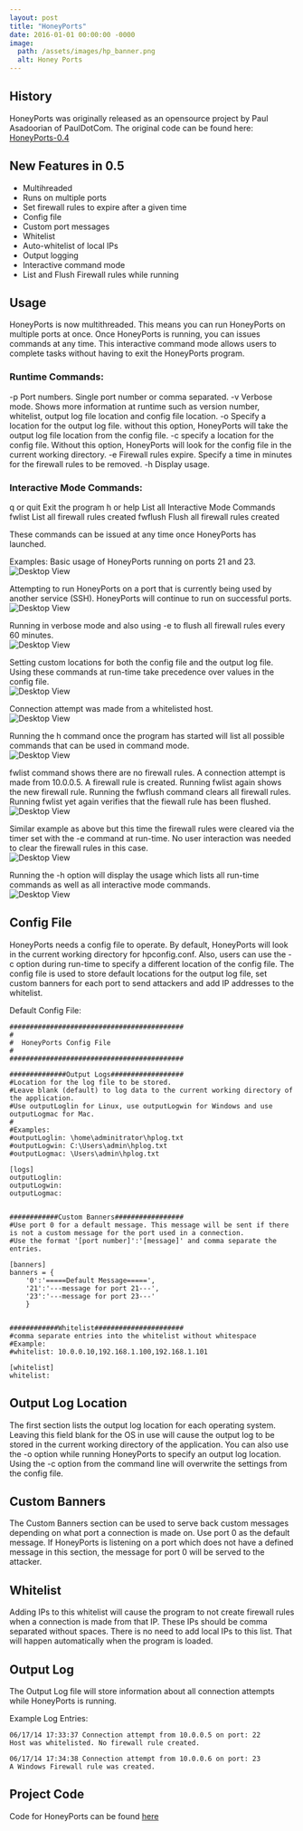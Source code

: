 ```yaml
---
layout: post
title: "HoneyPorts"
date: 2016-01-01 00:00:00 -0000
image:
  path: /assets/images/hp_banner.png
  alt: Honey Ports
---
```


## History
HoneyPorts was originally released as an opensource project by Paul Asadoorian of PaulDotCom.  The original code can be found here: [HoneyPorts-0.4](https://code.google.com/archive/p/honeyports/source)

## New Features in 0.5
- Multihreaded
- Runs on multiple ports
- Set firewall rules to expire after a given time
- Config file
- Custom port messages
- Whitelist
- Auto-whitelist of local IPs
- Output logging
- Interactive command mode
- List and Flush Firewall rules while running

## Usage
HoneyPorts is now multithreaded.  This means you can run HoneyPorts on multiple ports at once.  Once HoneyPorts is running, you can issues commands at any time.  This interactive command mode allows users to complete tasks without having to exit the HoneyPorts program.
### Runtime Commands:
-p   Port numbers. Single port number or comma separated.
-v   Verbose mode. Shows more information at runtime such as version number, whitelist, output log file location and config file location.
-o   Specify a location for the output log file.  without this option, HoneyPorts will take the output log file location from the config file.
-c   specify a location for the config file.  Without this option, HoneyPorts will look for the config file in the current working directory.
-e   Firewall rules expire.  Specify a time in minutes for the firewall rules to be removed.
-h   Display usage.
### Interactive Mode Commands:
q or quit      Exit the program
h or help     List all Interactive Mode Commands
fwlist            List all firewall rules created
fwflush        Flush all firewall rules created

These commands can be issued at any time once HoneyPorts has launched.
  
Examples:
Basic usage of HoneyPorts running on ports 21 and 23.  
![Desktop View](/assets/images/hp_1.png) 

Attempting to run HoneyPorts on a port that is currently being used by another service (SSH).  HoneyPorts will continue to run on successful ports.  
![Desktop View](/assets/images/hp_2.png) 

Running in verbose mode and also using -e to flush all firewall rules every 60 minutes.  
![Desktop View](/assets/images/hp_3.png) 

Setting custom locations for both the config file and the output log file.  Using these commands at run-time take precedence over values in the config file.  
![Desktop View](/assets/images/hp_4.png) 

Connection attempt was made from a whitelisted host.  
![Desktop View](/assets/images/hp_5.png) 

Running the h command once the program has started will list all possible commands that can be used in command mode.  
![Desktop View](/assets/images/hp_6.png) 

fwlist command shows there are no firewall rules.  A connection attempt is made from 10.0.0.5.  A firewall rule is created.  Running fwlist again shows the new firewall rule.  Running the fwflush command clears all firewall rules.  Running fwlist yet again verifies that the fiewall rule has been flushed.  
![Desktop View](/assets/images/hp_7.png) 

Similar example as above but this time the firewall rules were cleared via the timer set with the -e command at run-time.  No user interaction was needed to clear the firewall rules in this case.  
![Desktop View](/assets/images/hp_8.png) 

Running the -h option will display the usage which lists all run-time commands as well as all interactive mode commands.  
![Desktop View](/assets/images/hp_9.png) 

## Config File
HoneyPorts needs a config file to operate.  By default, HoneyPorts will look in the current working directory for hpconfig.conf.  Also, users can use the -c option during run-time to specify a different location of the config file.  The config file is used to store default locations for the output log file, set custom banners for each port to send attackers and add IP addresses to the whitelist.

Default Config File:
```
###########################################
#
#  HoneyPorts Config File  
#
###########################################

##############Output Logs##################
#Location for the log file to be stored.
#Leave blank (default) to log data to the current working directory of the application.
#Use outputLoglin for Linux, use outputLogwin for Windows and use outputLogmac for Mac.
#
#Examples:
#outputLoglin: \home\adminitrator\hplog.txt
#outputLogwin: C:\Users\admin\hplog.txt
#outputLogmac: \Users\admin\hplog.txt

[logs]
outputLoglin:
outputLogwin:
outputLogmac:


############Custom Banners#################
#Use port 0 for a default message. This message will be sent if there is not a custom message for the port used in a connection.
#Use the format '[port number]':'[message]' and comma separate the entries.

[banners]
banners = {
	'0':'=====Default Message=====',
	'21':'---message for port 21---',
	'23':'---message for port 23---'
	}


############Whitelist######################
#comma separate entries into the whitelist without whitespace
#Example:
#whitelist: 10.0.0.10,192.168.1.100,192.168.1.101

[whitelist]
whitelist: 
```

## Output Log Location
The first section lists the output log location for each operating system.  Leaving this field blank for the OS in use will cause the output log to be stored in the current working directory of the application.  You can also use the -o option while running HoneyPorts to specify an output log location.  Using the -c option from the command line will overwrite the settings from the config file.

## Custom Banners
The Custom Banners section can be used to serve back custom messages depending on what port a connection is made on.  Use port 0 as the default message.  If HoneyPorts is listening on a port which does not have a defined message in this section, the message for port 0 will be served to the attacker.

## Whitelist
Adding IPs to this whitelist will cause the program to not create firewall rules when a connection is made from that IP.  These IPs should be comma separated without spaces.  There is no need to add local IPs to this list.  That will happen automatically when the program is loaded.

## Output Log
The Output Log file will store information about all connection attempts while HoneyPorts is running.

Example Log Entries:
```
06/17/14 17:33:37 Connection attempt from 10.0.0.5 on port: 22
Host was whitelisted. No firewall rule created.

06/17/14 17:34:38 Connection attempt from 10.0.0.6 on port: 23
A Windows Firewall rule was created.
```

## Project Code
Code for HoneyPorts can be found [here](https://github.com/legalbutfrownedupon/honeyports)
